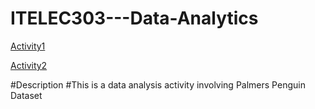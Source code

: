 # ITELEC303---Data-Analytics

[Activity1](https://github.com/program-med/ITELEC303---Data-Analytics)

[Activity2]([https://github.com/program-med/ITELEC303---Data-Analytics/blob/main/BONGGAY/Activity2.ipynb](https://github.com/program-med/ITELEC303---Data-Analytics/blob/main/Activity2.1.ipynb))

#Description
#This is a data analysis activity involving Palmers Penguin Dataset

